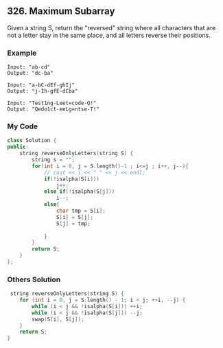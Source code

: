## 326. Maximum Subarray

Given a string S, return the "reversed" string where all characters that are not a letter stay in the same place, and all letters reverse their positions.


### Example
```
Input: "ab-cd"
Output: "dc-ba"

Input: "a-bC-dEf-ghIj"
Output: "j-Ih-gfE-dCba"

Input: "Test1ng-Leet=code-Q!"
Output: "Qedo1ct-eeLg=ntse-T!"
```

### My Code
```C++
class Solution {
public:
    string reverseOnlyLetters(string S) {
        string s = "";
        for(int i = 0, j = S.length()-1 ; i<=j ; i++, j--){
            // cout << i << " " << j << endl;
            if(!isalpha(S[i]))
                j++;
            else if(!isalpha(S[j]))
                i--;
            else{
                char tmp = S[i];
                S[i] = S[j];
                S[j] = tmp;
            
            }
        }
        return S;
    }
};
```

### Others Solution
```C++
 string reverseOnlyLetters(string S) {
    for (int i = 0, j = S.length() - 1; i < j; ++i, --j) {
        while (i < j && !isalpha(S[i])) ++i;
        while (i < j && !isalpha(S[j])) --j;
        swap(S[i], S[j]);
    }
    return S;
}
```


